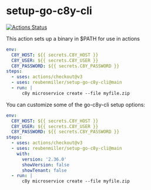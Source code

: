 # setup-go-c8y-cli

[![Actions Status](https://github.com/reubenmiller/setup-go-c8y-cli/workflows/build-test/badge.svg)](https://github.com/reubenmiller/setup-go-c8y-cli/actions)

This action sets up a binary in \$PATH for use in actions

```yaml
env:
  C8Y_HOST: ${{ secrets.C8Y_HOST }}
  C8Y_USER: ${{ secrets.C8Y_USER }}
  C8Y_PASSWORD: ${{ secrets.C8Y_PASSWORD }}
steps:
  - uses: actions/checkout@v3
  - uses: reubenmiller/setup-go-c8y-cli@main
  - run: |
      c8y microservice create --file myfile.zip
```

You can customize some of the go-c8y-cli setup options:

```yaml
env:
  C8Y_HOST: ${{ secrets.C8Y_HOST }}
  C8Y_USER: ${{ secrets.C8Y_USER }}
  C8Y_PASSWORD: ${{ secrets.C8Y_PASSWORD }}
steps:
  - uses: actions/checkout@v3
  - uses: reubenmiller/setup-go-c8y-cli@main
    with:
      version: '2.36.0'
      showVersion: false
      showTenant: false
  - run: |
      c8y microservice create --file myfile.zip
```
